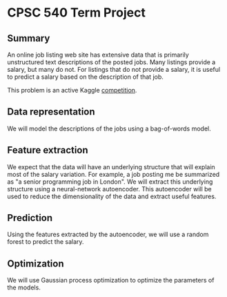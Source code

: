 CPSC 540 Term Project
=====================

Summary
-------

An online job listing web site has extensive data that is primarily unstructured text descriptions of the posted jobs. Many listings provide a salary, but many do not. For listings that do not provide a salary, it is useful to predict a salary based on the description of that job.

This problem is an active Kaggle [competition](http://www.kaggle.com/c/job-salary-prediction).

Data representation
-------------------

We will model the descriptions of the jobs using a bag-of-words model.

Feature extraction
------------------

We expect that the data will have an underlying structure that will explain most of the salary variation. For example, a job posting me be summarized as "a senior programming job in London". We will extract this underlying structure using a neural-network autoencoder. This autoencoder will be used to reduce the dimensionality of the data and extract useful features.

Prediction
----------

Using the features extracted by the autoencoder, we will use a random forest to predict the salary.

Optimization
------------

We will use Gaussian process optimization to optimize the parameters of the models.
